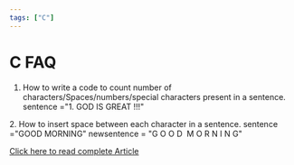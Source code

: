 ```yaml
---
tags: ["C"]
---
```


# C FAQ

1. How to write a code to count number of characters/Spaces/numbers/special
characters present in a sentence.  sentence ="1. GOD IS GREAT !!!"

2. How to insert space between each character in a sentence.
sentence ="GOOD MORNING" newsentence = "G O O D  M O R N I N G"

[Click here to read complete Article](/docs/C/CFaq)
